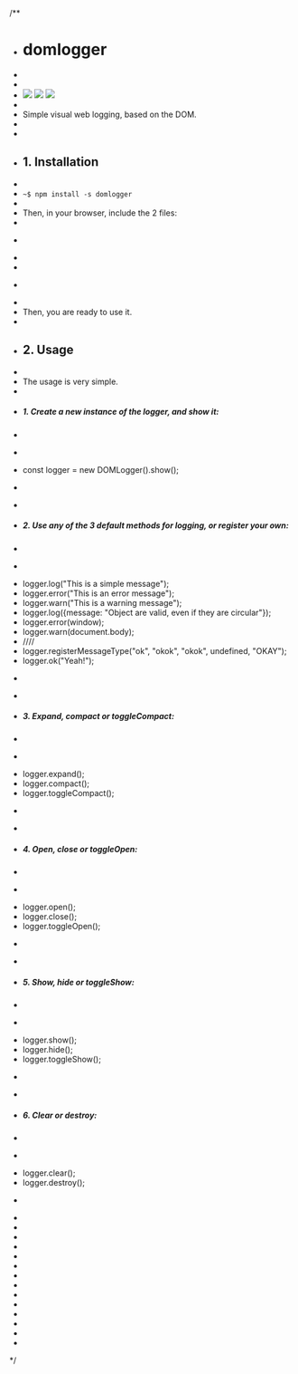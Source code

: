 /**
 * # domlogger
 * 
 * 
 * ![](https://img.shields.io/badge/domlogger-v1.0.0-green.svg) ![](https://img.shields.io/badge/visual%20tests-passing-green.svg) ![](https://img.shields.io/badge/stable-80%25-orange.svg)
 * 
 * Simple visual web logging, based on the DOM.
 *
 *
 * ## 1. Installation
 *
 * `~$ npm install -s domlogger`
 *
 * Then, in your browser, include the 2 files:
 *
 * ```html
 * <script src="node_modules/domlogger/src/domlogger.js"></script>
 * <link rel="stylesheet" type="text/css" href="node_modules/domlogger/src/domlogger.css" />
 * ```
 *
 * Then, you are ready to use it.
 *
 * ## 2. Usage
 *
 * The usage is very simple.
 *
 * ##### 1. Create a new instance of the logger, and show it:
 * 
 * ```js
 * const logger = new DOMLogger().show();
 * ```
 * 
 * ##### 2. Use any of the 3 default methods for logging, or register your own:
 * 
 * ```js
 * logger.log("This is a simple message");
 * logger.error("This is an error message");
 * logger.warn("This is a warning message");
 * logger.log({message: "Object are valid, even if they are circular"});
 * logger.error(window);
 * logger.warn(document.body);
 * ////
 * logger.registerMessageType("ok", "okok", "okok", undefined, "OKAY");
 * logger.ok("Yeah!");
 * ```
 * 
 * ##### 3. Expand, compact or toggleCompact:
 * 
 * ```js
 * logger.expand();
 * logger.compact();
 * logger.toggleCompact();
 * ```
 * 
 * ##### 4. Open, close or toggleOpen:
 * 
 * ```js
 * logger.open();
 * logger.close();
 * logger.toggleOpen();
 * ```
 * 
 * ##### 5. Show, hide or toggleShow:
 * 
 * ```js
 * logger.show();
 * logger.hide();
 * logger.toggleShow();
 * ```
 * 
 * ##### 6. Clear or destroy:
 * 
 * ```js
 * logger.clear();
 * logger.destroy();
 * ```
 *
 *
 *
 *
 *
 *
 *
 *
 *
 *
 *
 *
 *
 *
 */